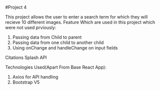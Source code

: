 #Project 4

This project allows the user to enter a search term for which they will recieve 10 different images.
Feature Which are used in this project which were not used prviously:

1. Passing data from Child to parent
2. Passing data from one child to another child
3. Using onChange and handleChange on input fields

Citations
Splash API

Technologies Used(Apart From Base React App):

1. Axios for API handling
2. Bootstrap V5
